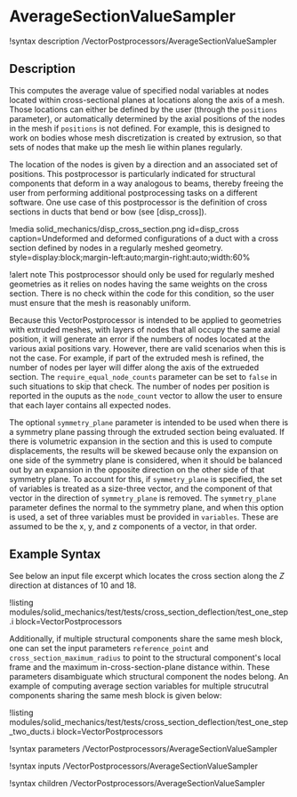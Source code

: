 # AverageSectionValueSampler

!syntax description /VectorPostprocessors/AverageSectionValueSampler

## Description

This computes the average value of specified nodal variables at nodes located within cross-sectional planes
at locations along the axis of a mesh.  Those locations can either be defined by the user (through the `positions` parameter),
or automatically determined by the axial positions of the nodes in the mesh if `positions` is not defined.
For example, this is designed to work on bodies whose mesh discretization
is created by extrusion, so that sets of nodes that make up the mesh lie within planes regularly.

The location of the nodes is given by a direction and an
associated set of positions. This postprocessor is particularly indicated for structural components that deform in
a way analogous to beams, thereby freeing the user from performing additional postprocessing tasks on a
different software. One use case of this postprocessor is the definition of cross sections in ducts that
bend or bow (see [disp_cross]).

!media solid_mechanics/disp_cross_section.png
    id=disp_cross
    caption=Undeformed and deformed configurations of a duct with a cross section defined by
    nodes in a regularly meshed geometry.
    style=display:block;margin-left:auto;margin-right:auto;width:60%

!alert note
This postprocessor should only be used for regularly meshed geometries as it relies on nodes having the
same weights on the cross section. There is no check within the code for this condition, so the user must
ensure that the mesh is reasonably uniform.

Because this VectorPostprocessor is intended to be applied to geometries with extruded meshes, with layers
of nodes that all occupy the same axial position, it will generate an error if the numbers of nodes located
at the various axial positions vary. However, there are valid scenarios when this is not the case. For example,
if part of the extruded mesh is refined, the number of nodes per layer will differ along the axis of the
extrueded section. The `require_equal_node_counts` parameter can be set to `false` in such situations to skip
that check. The number of nodes per position is reported in the ouputs as the `node_count` vector to allow the
user to ensure that each layer contains all expected nodes.

The optional `symmetry_plane` parameter is intended to be used when there is a symmetry plane passing through
the extruded section being evaluated. If there is volumetric expansion in the section and this is used to 
compute displacements, the results will be skewed because only the expansion on one side of the symmetry plane
is considered, when it should be balanced out by an expansion in the opposite direction on the other side of
that symmetry plane. To account for this, if `symmetry_plane` is specified, the set of variables is treated
as a size-three vector, and the component of that vector in the direction of `symmetry_plane` is removed. The
`symmetry_plane` parameter defines the normal to the symmetry plane, and when this option is used, a set of
three variables must be provided in `variables`. These are assumed to be the x, y, and z components of a
vector, in that order.

## Example Syntax

See below an input file excerpt which locates the cross section along the $Z$ direction at distances of 10 and 18.

!listing modules/solid_mechanics/test/tests/cross_section_deflection/test_one_step.i block=VectorPostprocessors

Additionally, if multiple structural components share the same mesh block, one can set the input parameters
`reference_point` and `cross_section_maximum_radius` to point to the structural component's local frame
and the maximum in-cross-section-plane distance within. These parameters disambiguate which structural
component the nodes belong. An example of computing average section variables for multiple strucutral
components sharing the same mesh block is given below:

!listing modules/solid_mechanics/test/tests/cross_section_deflection/test_one_step_two_ducts.i block=VectorPostprocessors

!syntax parameters /VectorPostprocessors/AverageSectionValueSampler

!syntax inputs /VectorPostprocessors/AverageSectionValueSampler

!syntax children /VectorPostprocessors/AverageSectionValueSampler
